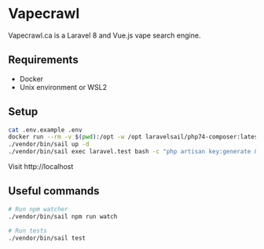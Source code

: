 # Vapecrawl

Vapecrawl.ca is a Laravel 8 and Vue.js vape search engine.

## Requirements
- Docker
- Unix environment or WSL2

## Setup
```bash
cat .env.example .env
docker run --rm -v $(pwd):/opt -w /opt laravelsail/php74-composer:latest composer install
./vendor/bin/sail up -d
./vendor/bin/sail exec laravel.test bash -c "php artisan key:generate && php artisan migrate --seed && npm install && npm run dev"
```

Visit http://localhost

## Useful commands
```bash
# Run npm watcher
./vendor/bin/sail npm run watch

# Run tests
./vendor/bin/sail test
```
